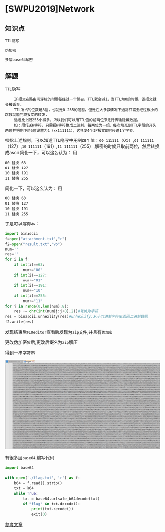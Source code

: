 # [SWPU2019]Network

## 知识点

`TTL隐写`

`伪加密`

`多层base64解密`

## 解题

`TTL`隐写

```
    IP报文在路由间穿梭的时候每经过一个路由，TTL就会减1，当TTL为0的时候，该报文就会被丢弃。
    TTL所占的位数是8位，也就是0-255的范围，但是在大多数情况下通常只需要经过很小的跳数就能完成报文的转发，
    远远比上限255小得多，所以我们可以用TTL值的前两位来进行传输隐藏数据。
    如：须传送H字符，只需把H字符换成二进制，每两位为一组，每次填充到TTL字段的开头两位并把剩下的6位设置为1（xx111111），这样发4个IP报文即可传送1个字节。
```

根据上述规则，可以知道TTL隐写中用到四个值：`00 111111`（63）,`01 111111`（127）,`10 111111`（191）,`11 111111`（255）,解密的时候只取前两位，然后转换成ascii
简化一下，可以这么认为：
用

```
00 替换 63
01 替换 127
10 替换 191
11 替换 255
```

简化一下，可以这么认为：
用

```
00 替换 63
01 替换 127
10 替换 191
11 替换 255
```

于是可以写脚本：



```python
import binascii
f=open("attachment.txt","r")
f2=open("result.txt","wb")
num=''
res=''
for i in f:
    if int(i)==63:
        num+="00"
    if int(i)==127:
        num+="01"
    if int(i)==191:
        num+="10"
    if int(i)==255:
        num+="11"
for j in range(0,len(num),8):
    res += chr(int(num[j:j+8],2))#转换为字符
res = binascii.unhexlify(res)#unhexlify:从十六进制字符串返回二进制数据
f2.write(res)
```

发现结束后`010editor`查看后发现为`zip`文件,并且有`伪加密`

更改伪加密位后,更改后缀名为`zip`解压

得到一串字符串

![](./img/66-1.png)

有很多层`base64`,编写代码

```python
import base64

with open('./flag.txt', 'r') as f:
    b64 = f.read().strip()
    txt = b64
    while True:
        txt = base64.urlsafe_b64decode(txt)
        if "flag" in txt.decode():
            print(txt.decode())
            exit(0)
```

[参考文章](https://www.cnblogs.com/yunqian2017/p/14671031.html)